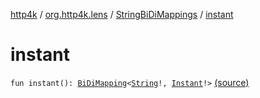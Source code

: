 [http4k](../../index.md) / [org.http4k.lens](../index.md) / [StringBiDiMappings](index.md) / [instant](./instant.md)

# instant

`fun instant(): `[`BiDiMapping`](../-bi-di-mapping/index.md)`<`[`String`](https://kotlinlang.org/api/latest/jvm/stdlib/kotlin/-string/index.html)`!, `[`Instant`](https://docs.oracle.com/javase/9/docs/api/java/time/Instant.html)`!>` [(source)](https://github.com/http4k/http4k/blob/master/http4k-core/src/main/kotlin/org/http4k/lens/BiDiMapping.kt#L67)